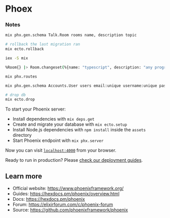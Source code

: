 # Phoex

### Notes

```sh
mix phx.gen.schema Talk.Room rooms name, description topic

# rollback the last migration ran
mix ecto.rollback

iex -S mix

%Room{} |> Room.changeset(%{name: "typescript", description: "any programming"})

mix phx.routes

mix phx.gen.schema Accounts.User users email:unique username:unique password_hash

# drop db
mix ecto.drop

```

To start your Phoenix server:

- Install dependencies with `mix deps.get`
- Create and migrate your database with `mix ecto.setup`
- Install Node.js dependencies with `npm install` inside the `assets` directory
- Start Phoenix endpoint with `mix phx.server`

Now you can visit [`localhost:4000`](http://localhost:4000) from your browser.

Ready to run in production? Please [check our deployment guides](https://hexdocs.pm/phoenix/deployment.html).

## Learn more

- Official website: https://www.phoenixframework.org/
- Guides: https://hexdocs.pm/phoenix/overview.html
- Docs: https://hexdocs.pm/phoenix
- Forum: https://elixirforum.com/c/phoenix-forum
- Source: https://github.com/phoenixframework/phoenix
